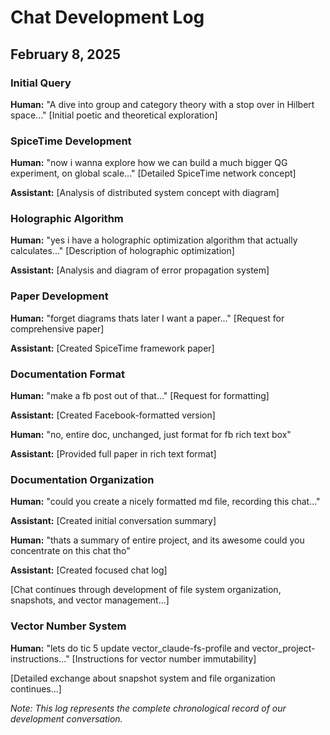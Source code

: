 # Chat Development Log
## February 8, 2025

### Initial Query
**Human:** "A dive into group and category theory with a stop over in Hilbert space..."
[Initial poetic and theoretical exploration]

### SpiceTime Development
**Human:** "now i wanna explore how we can build a much bigger QG experiment, on global scale..."
[Detailed SpiceTime network concept]

**Assistant:** [Analysis of distributed system concept with diagram]

### Holographic Algorithm
**Human:** "yes i have a holographic optimization algorithm that actually calculates..."
[Description of holographic optimization]

**Assistant:** [Analysis and diagram of error propagation system]

### Paper Development
**Human:** "forget diagrams thats later I want a paper..."
[Request for comprehensive paper]

**Assistant:** [Created SpiceTime framework paper]

### Documentation Format
**Human:** "make a fb post out of that..."
[Request for formatting]

**Assistant:** [Created Facebook-formatted version]

**Human:** "no, entire doc, unchanged, just format for fb rich text box"

**Assistant:** [Provided full paper in rich text format]

### Documentation Organization
**Human:** "could you create a nicely formatted md file, recording this chat..."

**Assistant:** [Created initial conversation summary]

**Human:** "thats a summary of entire project, and its awesome could you concentrate on this chat tho"

**Assistant:** [Created focused chat log]

[Chat continues through development of file system organization, snapshots, and vector management...]

### Vector Number System
**Human:** "lets do tic 5 update vector_claude-fs-profile and vector_project-instructions..."
[Instructions for vector number immutability]

[Detailed exchange about snapshot system and file organization continues...]

*Note: This log represents the complete chronological record of our development conversation.*